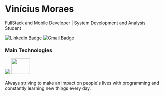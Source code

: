 # Vinícius Moraes

FullStack and Mobile Developer | System Development and Analysis Student

[![Linkedin Badge](https://img.shields.io/badge/-Vinicius%20Moraes-09f?style=flat-square&logo=Linkedin&logoColor=white&link=https://www.linkedin.com/in/vmoraes424/)](https://www.linkedin.com/in/vmoraes424/)
[![Gmail Badge](https://img.shields.io/badge/-vmoraes424@gmail.com-09f?style=flat-square&logo=Gmail&logoColor=white&link=mailto:vmoraes424@gmail.com)](mailto:vmoraes424@gmail.com)

<div>
  <h3>Main Technologies</h3>
  <img src="https://skillicons.dev/icons?i=html,css,javascript,typescript,git,docker,vscode,react,next,tailwind,graphql,nodejs,express,prisma,figma" />
  <img height="50" width="60" src="https://logowik.com/content/uploads/images/expo4769.logowik.com.webp" />
</div>
<br />
Always striving to make an impact on people's lives with programming and constantly learning new things every day.

